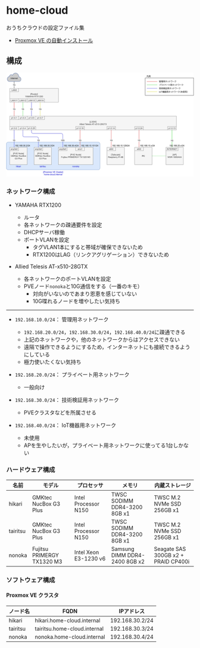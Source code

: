 # home-cloud

おうちクラウドの設定ファイル集

- [Proxmox VE の自動インストール](./proxmox-auto-install/)

## 構成

![](./diagrams/home-infra.drawio.svg)

### ネットワーク構成

- YAMAHA RTX1200
  - ルータ
  - 各ネットワークの疎通要件を設定
  - DHCPサーバ稼働
  - ポートVLANを設定
    - タグVLAN1本にすると帯域が確保できないため
    - RTX1200はLAG（リンクアグリゲーション）できないため

- Allied Telesis AT-x510-28GTX
  - 各ネットワークのポートVLANを設定
  - PVEノード`nonoka`と10G通信をする（一番のキモ）
    - 対向がいないのであまり恩恵を感じていない
    - 10G喋れるノードを増やしたい気持ち

---

- `192.168.10.0/24`： 管理用ネットワーク
  - `192.168.20.0/24`，`192.168.30.0/24`，`192.168.40.0/24`に疎通できる
  - 上記のネットワークや，他のネットワークからはアクセスできない
  - 遠隔で操作できるようにするため，インターネットにも接続できるようにしている
  - 極力使いたくない気持ち

- `192.168.20.0/24`： プライベート用ネットワーク
  - 一般向け

- `192.168.30.0/24`： 技術検証用ネットワーク
  - PVEクラスタなどを所属させる

- `192.168.40.0/24`： IoT機器用ネットワーク
  - 未使用
  - APを生やしたいが，プライベート用ネットワークに使ってる1台しかない

### ハードウェア構成

|名前|モデル|プロセッサ|メモリ|内蔵ストレージ|
|-|-|-|-|-|
|hikari|GMKtec NucBox G3 Plus|Intel Processor N150|TWSC SODIMM DDR4-3200 8GB x1|TWSC M.2 NVMe SSD 256GB x1|
|tairitsu|GMKtec NucBox G3 Plus|Intel Processor N150|TWSC SODIMM DDR4-3200 8GB x1|TWSC M.2 NVMe SSD 256GB x1|
|nonoka|Fujitsu PRIMERGY TX1320 M3|Intel Xeon E3-1230 v6|Samsung DIMM DDR4-2400 8GB x2|Seagate SAS 300GB x2 + PRAID CP400i|

### ソフトウェア構成

#### Proxmox VE クラスタ

|ノード名|FQDN|IPアドレス|
|-|-|-|
|hikari|hikari.home-cloud.internal|192.168.30.2/24|
|tairitsu|tairitsu.home-cloud.internal|192.168.30.3/24|
|nonoka|nonoka.home-cloud.internal|192.168.30.4/24|
